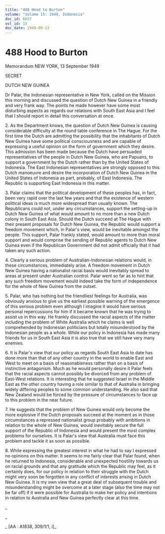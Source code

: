 ```yaml
---
title: "488 Hood to Burton"
volume: "Volume 15: 1949, Indonesia"
doc_id: 6657
vol_id: 15
doc_date: 1949-09-13
---
```


# 488 Hood to Burton

Memorandum NEW YORK, 13 September 1949

SECRET

DUTCH NEW GUINEA

Dr Palar, the Indonesian representative in New York, called on the Mission this morning and discussed the question of Dutch New Guinea in a friendly and very frank way. The points he made however have some most disturbing aspects as regards our relations with South East Asia and I feel that I should report in detail this conversation at once.

2\. As the Department knows, the question of Dutch New Guinea is causing considerable difficulty at the round table conference in The Hague. For the first time the Dutch are admitting the possibility that the inhabitants of Dutch New Guinea have some political consciousness and are capable of expressing a useful opinion on the form of government which they desire. This admission has been made because the Dutch have persuaded representatives of the people in Dutch New Guinea, who are Papuans, to support a government by the Dutch rather than by the United States of Indonesia. The East Indonesian representatives are strongly opposed to this Dutch manoeuvre and desire the incorporation of Dutch New Guinea in the United States of Indonesia as part, probably, of East Indonesia. The Republic is supporting East Indonesia in this matter.

3\. Palar claims that the political development of these peoples has, in fact, been very rapid over the last few years and that the existence of western political ideas is much more widespread than usually known. The Republicans could not, under any circumstances, support the setting-up in Dutch New Guinea of what would amount to no more than a new Dutch colony in South East Asia. Should the Dutch succeed at The Hague with their present proposals for Dutch New Guinea, the Republic would support a freedom movement which, in Palar's view, would be inevitable amongst the people. This support, Palar frankly stated, would amount to more than moral support and would comprise the sending of Republic agents to Dutch New Guinea even if the Republican Government did not admit officially that it had taken any such action.

4\. Clearly a serious problem of Australian-Indonesian relations would, in these circumstances, immediately arise. A freedom movement in Dutch New Guinea having a nationalist racial basis would inevitably spread to areas at present under Australian control. Palar went so far as to hint that any such freedom movement would indeed take the form of independence for the whole of New Guinea from the outset.

5\. Palar, who has nothing but the friendliest feelings for Australia, was obviously anxious to give us the earliest possible warning of the emergence of this serious problem even although I imagine it would have serious personal repercussions for him if it became known that he was trying to assist us in this way. He frankly discussed the racial aspects of the matter including the problem of White Australia which he claims is well comprehended by Indonesian politicians but totally misunderstood by the Indonesian people as a whole. While our policy in Indonesia has made many friends for us in South East Asia it is also true that we still have very many enemies.

6\. It is Palar's view that our policy as regards South East Asia to date has done more than that of any other country in the world to enable East and West to meet on a basis of reasonableness rather than on a basis of instinctive antagonism. Much as he would personally desire it Palar feels that the racial aspects cannot possibly be divorced from any problem of East-West relations. It is interesting that he suggested Israel in the Middle East as the other country having a role similar to that of Australia in bringing widely differing peoples to some common understanding. He also said that New Zealand would be forced by the pressure of circumstances to face up to this problem in the near future.

7\. He suggests that the problem of New Guinea would only become the more explosive if the Dutch proposals succeed at the moment as in those circumstances a repressed nationalist group probably with ambitions in relation to the whole of New Guinea, would inevitably secure the full support of the Republic of Indonesia and would present the most complex problems for ourselves. It is Palar's view that Australia must face this problem and tackle it as soon as possible.

8\. While expressing the greatest interest in what he had to say I expressed no opinions on this matter. It seems to me fairly clear that Palar found, when he returned to Indonesia, considerable and unexpected hostility towards us on racial grounds and that any gratitude which the Republic may feel, as it certainly does, for our policy in relation to their struggle with the Dutch might very soon be forgotten in any conflict of interests arising in Dutch New Guinea. It is my own view that a great deal of subsequent trouble and misunderstanding might be overcome at a later stage (also the time may not be far off) if it were possible for Australia to make her policy and intentions in relation to Australia and New Guinea perfectly clear at this time.

_

_

_ [AA : A1838, 309/1/1, i]_
